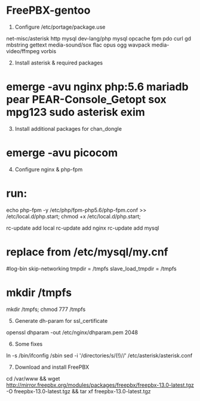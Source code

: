 # FreePBX-gentoo

1. Configure /etc/portage/package.use

net-misc/asterisk http mysql
dev-lang/php mysql opcache fpm pdo curl gd mbstring gettext
media-sound/sox flac opus ogg wavpack
media-video/ffmpeg vorbis

2. Install asterisk & required packages

# emerge -avu nginx php:5.6 mariadb pear PEAR-Console_Getopt sox mpg123 sudo asterisk exim
    
3. Install additional packages for chan_dongle

# emerge -avu picocom

4. Configure nginx & php-fpm

# run:
echo php-fpm -y /etc/php/fpm-php5.6/php-fpm.conf >> /etc/local.d/php.start; chmod +x /etc/local.d/php.start; 

rc-update add local
rc-update add nginx
rc-update add mysql

# replace from /etc/mysql/my.cnf
#log-bin
skip-networking
tmpdir = /tmpfs
slave_load_tmpdir = /tmpfs

# mkdir /tmpfs
mkdir /tmpfs; chmod 777 /tmpfs

5. Generate dh-param for ssl_certificate

openssl dhparam -out /etc/nginx/dhparam.pem 2048

6. Some fixes

ln -s /bin/ifconfig /sbin
sed -i '/directories/s/(!)//' /etc/asterisk/asterisk.conf

7. Download and install FreePBX

cd /var/www && wget http://mirror.freepbx.org/modules/packages/freepbx/freepbx-13.0-latest.tgz -O freepbx-13.0-latest.tgz && tar xf freepbx-13.0-latest.tgz
